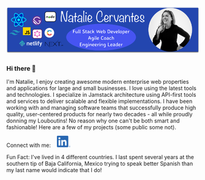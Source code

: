 # [![natalie cervantes header](https://raw.githubusercontent.com/Natalie624/Natalie624/main/images/github-header-2024.png)](https://nataliecervantes.com)

### Hi there 👋

I'm Natalie, I enjoy creating awesome modern enterprise web properties and applications for large and small businesses. I love using the latest tools and technologies. I specialize in Jamstack architecture using API-first tools and services to deliver scalable and flexible implementations. I have been working with and managing software teams that successfully produce high quality, user-centered products for nearly two decades - all while proudly donning my Louboutins! No reason why one can't be both smart and fashionable! Here are a few of my projects (some public some not). 

Connect with me: &nbsp; &nbsp;<a href="https://www.linkedin.com/in/nataliecervantes/"><img height="30" src="https://raw.githubusercontent.com/Natalie624/Natalie624/main/images/linkedin.png?raw=true"></a>&nbsp;&nbsp;

Fun Fact: I've lived in 4 different countries. I last spent several years at the southern tip of Baja California, Mexico trying to speak better Spanish than my last name would indicate that I do!

<!--
**Natalie624/Natalie624** is a ✨ _special_ ✨ repository because its `README.md` (this file) appears on your GitHub profile.

Here are some ideas to get you started:

- 🔭 I’m currently working on ...
- 🌱 I’m currently learning ...
- 👯 I’m looking to collaborate on ...
- 🤔 I’m looking for help with ...
- 💬 Ask me about ...
- 📫 How to reach me: ...
- 😄 Pronouns: ...
- ⚡ Fun fact: ...
-->
